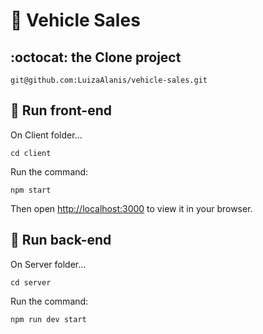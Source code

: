 # :car: Vehicle Sales

## :octocat: the Clone project
```shell
git@github.com:LuizaAlanis/vehicle-sales.git
```

## :art: Run front-end

On Client folder...

```shell
cd client
```

Run the command:
```shell
npm start
```

Then open [http://localhost:3000](http://localhost:3000) to view it in your browser.

## :game_die: Run back-end

On Server folder...

```shell
cd server
```

Run the command:
```shell
npm run dev start
```